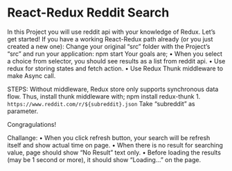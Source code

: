 # React-Redux Reddit Search 

In this Project you will use reddit api with your knowledge of Redux.
Let’s get started!
If you have a working React-Redux path already (or you just created a new one):
Change your original “src” folder with the Project’s “src” and run your application: npm start
Your goals are;
•	When you select a choice from selector, you should see results as a list from reddit api.
•	Use redux for storing states and fetch action.
•	Use Redux Thunk middleware to make Async call. 

STEPS:
Without middleware, Redux store only supports synchronous data flow. Thus, install thunk middleware with; npm install redux-thunk
1.
`https://www.reddit.com/r/${subreddit}.json`
Take “subreddit” as parameter.

Congragulations!

Challange:
•	When you click refresh button, your search will be refresh itself and show actual time on page.
•	When there is no result for searching value, page should show “No Result” text only.
•	Before loading the results (may be 1 second or more), it should show “Loading…” on the page.
